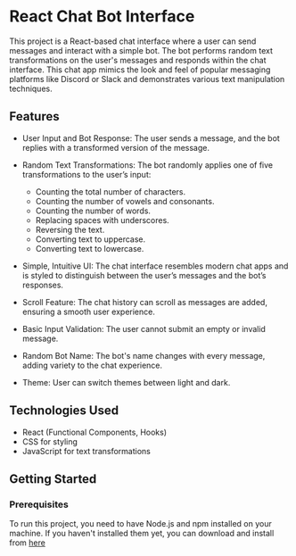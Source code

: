 # React Chat Bot Interface
This project is a React-based chat interface where a user can send messages and interact with a simple bot. The bot performs random text transformations on the user's messages and responds within the chat interface. This chat app mimics the look and feel of popular messaging platforms like Discord or Slack and demonstrates various text manipulation techniques.

## Features
- User Input and Bot Response: The user sends a message, and the bot replies with a transformed version of the message.
- Random Text Transformations: The bot randomly applies one of five transformations to the user’s input:
  - Counting the total number of characters.
  - Counting the number of vowels and consonants.
  - Counting the number of words.
  - Replacing spaces with underscores.
  - Reversing the text.
  - Converting text to uppercase.
  - Converting text to lowercase.

- Simple, Intuitive UI: The chat interface resembles modern chat apps and is styled to distinguish between the user’s messages and the bot’s responses.
- Scroll Feature: The chat history can scroll as messages are added, ensuring a smooth user experience.
- Basic Input Validation: The user cannot submit an empty or invalid message.
- Random Bot Name: The bot's name changes with every message, adding variety to the chat experience.
- Theme: User can switch themes between light and dark.

## Technologies Used
- React (Functional Components, Hooks)
- CSS for styling
- JavaScript for text transformations

## Getting Started
### Prerequisites
To run this project, you need to have Node.js and npm installed on your machine. If you haven't installed them yet, you can download and install from [here](https://nodejs.org/en)

